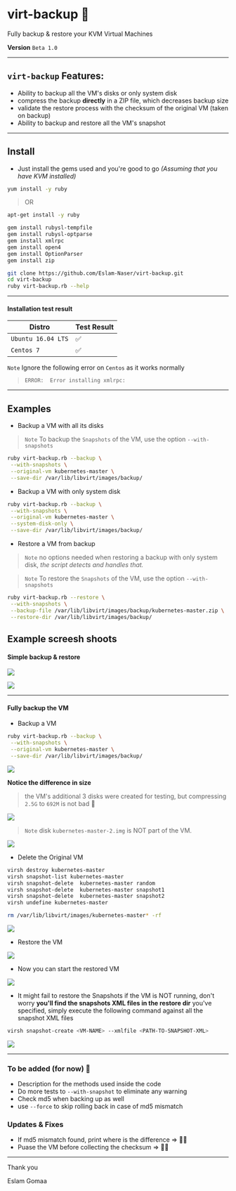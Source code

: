 # virt-backup :rocket:
Fully backup & restore your KVM Virtual Machines 

**Version**  `Beta 1.0` 

---

## `virt-backup` Features:

* Ability to backup all the VM's disks or only system disk
* compress the backup **directly** in a ZIP file, which decreases backup size
* validate the restore process with the checksum of the original VM (taken on backup)
* Ability to backup and restore all the VM's snapshot


---

## Install

* Just install the gems used and you're good to go *(Assuming that you have KVM installed)*

```bash
yum install -y ruby
```
> OR
```bash
apt-get install -y ruby
```

```bash
gem install rubysl-tempfile
gem install rubysl-optparse
gem install xmlrpc
gem install open4
gem install OptionParser
gem install zip
```

```bash
git clone https://github.com/Eslam-Naser/virt-backup.git
cd virt-backup
ruby virt-backup.rb --help
```

---

#### Installation test result

| Distro             | Test Result |
| ------------------ | ----------- |
| `Ubuntu 16.04 LTS` | ✅           |
| `Centos 7`         | ✅           |

`Note` Ignore the following error on `Centos` as it works normally

> `ERROR:  Error installing xmlrpc:` 



---

## Examples

* Backup a VM with all its disks

> `Note` To backup the `Snapshots` of the VM, use the option `--with-snapshots`

```bash
ruby virt-backup.rb --backup \
 --with-snapshots \
 --original-vm kubernetes-master \
 --save-dir /var/lib/libvirt/images/backup/
```

* Backup a VM with only system disk

```bash
ruby virt-backup.rb --backup \
 --with-snapshots \
 --original-vm kubernetes-master \
 --system-disk-only \
 --save-dir /var/lib/libvirt/images/backup/
```

* Restore a VM from backup

> `Note` no options needed when restoring a backup with only system disk, *the script detects and handles that.*

> `Note` To restore the `Snapshots` of the VM, use the option `--with-snapshots`

```bash
ruby virt-backup.rb --restore \
 --with-snapshots \
 --backup-file /var/lib/libvirt/images/backup/kubernetes-master.zip \
 --restore-dir /var/lib/libvirt/images/backup/
```

## Example screesh shoots



#### Simple backup & restore

![](https://i.imgur.com/SB6FD3p.png)

![](https://i.imgur.com/69ZwK6K.png)

---

#### Fully backup the VM

* Backup a VM
```bash
ruby virt-backup.rb --backup \
 --with-snapshots \
 --original-vm kubernetes-master \
 --save-dir /var/lib/libvirt/images/backup/
```

![](https://i.imgur.com/Y6XEYTI.png)

**Notice the difference in size**
> the VM's additional 3 disks were created for testing, but compressing `2.5G` to `692M` is not bad :full_moon_with_face:

![](https://i.imgur.com/8amolTB.png)

> `Note` disk `kubernetes-master-2.img` is NOT part of the VM.

![](https://i.imgur.com/jlEP1mX.png)


* Delete the Original VM
```bash
virsh destroy kubernetes-master
virsh snapshot-list kubernetes-master
virsh snapshot-delete  kubernetes-master random
virsh snapshot-delete  kubernetes-master snapshot1
virsh snapshot-delete  kubernetes-master snapshot2
virsh undefine kubernetes-master

rm /var/lib/libvirt/images/kubernetes-master* -rf
```

![](https://i.imgur.com/i1zlitL.png)


* Restore the VM

![](https://i.imgur.com/e9FIu7c.png)

* Now you can start the restored VM

![](https://i.imgur.com/g1LAyHu.png)

* It might fail to restore the Snapshots if the VM is NOT running, don't worry **you'll find the snapshots XML files in the restore dir** you've specified, simply execute the following command against all the snapshot XML files

```bash
virsh snapshot-create <VM-NAME> --xmlfile <PATH-TO-SNAPSHOT-XML>
```

![](https://i.imgur.com/OcMSmgj.png)

---


### To be added (for now) 🔨

* Description for the methods used inside the code
* Do more tests to `--with-snapshot` to eliminate any warning
* Check md5 when backing up as well
* use `--force` to skip rolling back in case of md5 mismatch

### Updates & Fixes

* If md5 mismatch found, print where is the difference => 👌🏻
* Puase the VM before collecting the checksum => 👌🏻

---

Thank you

Eslam Gomaa

